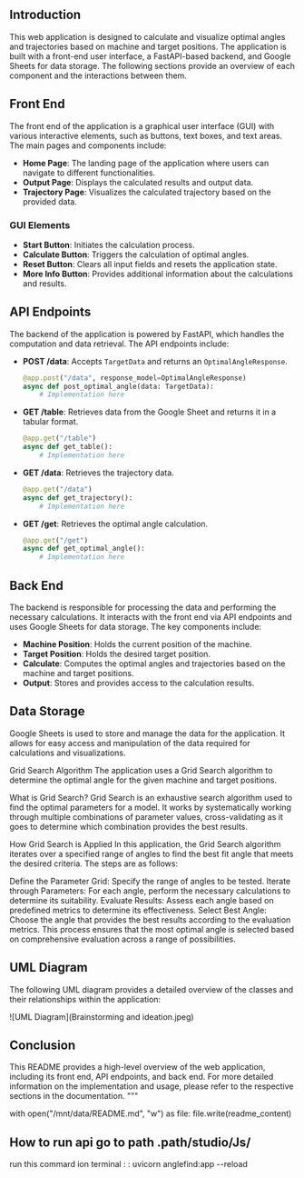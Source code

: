 

## Introduction

This web application is designed to calculate and visualize optimal angles and trajectories based on machine and target positions. The application is built with a front-end user interface, a FastAPI-based backend, and Google Sheets for data storage. The following sections provide an overview of each component and the interactions between them.

## Front End

The front end of the application is a graphical user interface (GUI) with various interactive elements, such as buttons, text boxes, and text areas. The main pages and components include:

- **Home Page**: The landing page of the application where users can navigate to different functionalities.
- **Output Page**: Displays the calculated results and output data.
- **Trajectory Page**: Visualizes the calculated trajectory based on the provided data.

### GUI Elements

- **Start Button**: Initiates the calculation process.
- **Calculate Button**: Triggers the calculation of optimal angles.
- **Reset Button**: Clears all input fields and resets the application state.
- **More Info Button**: Provides additional information about the calculations and results.

## API Endpoints

The backend of the application is powered by FastAPI, which handles the computation and data retrieval. The API endpoints include:

- **POST /data**: Accepts `TargetData` and returns an `OptimalAngleResponse`.
    ```python
    @app.post("/data", response_model=OptimalAngleResponse)
    async def post_optimal_angle(data: TargetData):
        # Implementation here
    ```

- **GET /table**: Retrieves data from the Google Sheet and returns it in a tabular format.
    ```python
    @app.get("/table")
    async def get_table():
        # Implementation here
    ```

- **GET /data**: Retrieves the trajectory data.
    ```python
    @app.get("/data")
    async def get_trajectory():
        # Implementation here
    ```

- **GET /get**: Retrieves the optimal angle calculation.
    ```python
    @app.get("/get")
    async def get_optimal_angle():
        # Implementation here
    ```

## Back End

The backend is responsible for processing the data and performing the necessary calculations. It interacts with the front end via API endpoints and uses Google Sheets for data storage. The key components include:

- **Machine Position**: Holds the current position of the machine.
- **Target Position**: Holds the desired target position.
- **Calculate**: Computes the optimal angles and trajectories based on the machine and target positions.
- **Output**: Stores and provides access to the calculation results.

## Data Storage

Google Sheets is used to store and manage the data for the application. It allows for easy access and manipulation of the data required for calculations and visualizations.

Grid Search Algorithm
The application uses a Grid Search algorithm to determine the optimal angle for the given machine and target positions.

What is Grid Search?
Grid Search is an exhaustive search algorithm used to find the optimal parameters for a model. It works by systematically working through multiple combinations of parameter values, cross-validating as it goes to determine which combination provides the best results.

How Grid Search is Applied
In this application, the Grid Search algorithm iterates over a specified range of angles to find the best fit angle that meets the desired criteria. The steps are as follows:

Define the Parameter Grid: Specify the range of angles to be tested.
Iterate through Parameters: For each angle, perform the necessary calculations to determine its suitability.
Evaluate Results: Assess each angle based on predefined metrics to determine its effectiveness.
Select Best Angle: Choose the angle that provides the best results according to the evaluation metrics.
This process ensures that the most optimal angle is selected based on comprehensive evaluation across a range of possibilities.
## UML Diagram

The following UML diagram provides a detailed overview of the classes and their relationships within the application:

![UML Diagram](Brainstorming and ideation.jpeg)

## Conclusion

This README provides a high-level overview of the web application, including its front end, API endpoints, and back end. For more detailed information on the implementation and usage, please refer to the respective sections in the documentation.
"""

with open("/mnt/data/README.md", "w") as file:
    file.write(readme_content)


## How to run api go to path .path/studio/Js/
run this commard ion terminal :
: uvicorn anglefind:app --reload   
